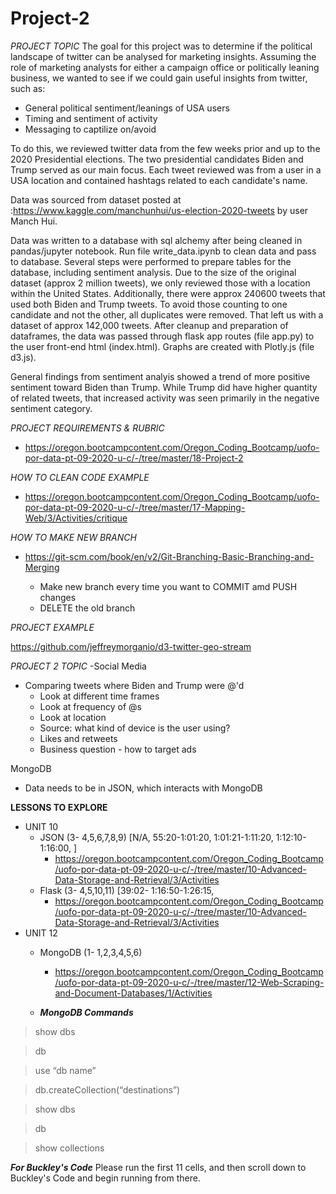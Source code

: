# Project-2

*PROJECT TOPIC*
The goal for this project was to determine if the political landscape of twitter can be analysed for marketing insights. Assuming the role of marketing analysts for either a campaign office or politically leaning business, we wanted to see if we could gain useful insights from twitter, such as:

- General political sentiment/leanings of USA users
- Timing and sentiment of activity
- Messaging to captilize on/avoid

To do this, we reviewed twitter data from the few weeks prior and up to the 2020 Presidential elections. The two presidential candidates Biden and Trump served as our main focus. Each tweet reviewed was from a user in a USA location and contained hashtags related to each candidate's name. 

Data was sourced from dataset posted at :https://www.kaggle.com/manchunhui/us-election-2020-tweets
by user Manch Hui.

Data was written to a database with sql alchemy after being cleaned in pandas/jupyter notebook. Run file write_data.ipynb to clean data and pass to database. Several steps were performed to prepare tables for the database, including sentiment analysis. Due to the size of the original dataset (approx 2 million tweets), we only reviewed those with a location within the United States. Additionally, there were approx 240600 tweets that used both Biden and Trump tweets. To avoid those counting to one candidate and not the other, all duplicates were removed. That left us with a dataset of approx 142,000 tweets. After cleanup and preparation of dataframes, the data was passed through flask app routes (file app.py) to the user front-end html (index.html). Graphs are created with Plotly.js (file d3.js). 

General findings from sentiment analyis showed a trend of more positive sentiment toward Biden than Trump. While Trump did have higher quantity of related tweets, that increased activity was seen primarily in the negative sentiment category. 


*PROJECT REQUIREMENTS & RUBRIC*
- https://oregon.bootcampcontent.com/Oregon_Coding_Bootcamp/uofo-por-data-pt-09-2020-u-c/-/tree/master/18-Project-2

*HOW TO CLEAN CODE EXAMPLE*
- https://oregon.bootcampcontent.com/Oregon_Coding_Bootcamp/uofo-por-data-pt-09-2020-u-c/-/tree/master/17-Mapping-Web/3/Activities/critique

*HOW TO MAKE NEW BRANCH*
- https://git-scm.com/book/en/v2/Git-Branching-Basic-Branching-and-Merging
  
   - Make new branch every time you want to COMMIT amd PUSH changes
   - DELETE the old branch
    
*PROJECT EXAMPLE*

https://github.com/jeffreymorganio/d3-twitter-geo-stream

*PROJECT 2 TOPIC*
-Social Media
  - Comparing tweets where Biden and Trump were @'d
    - Look at different time frames
    - Look at frequency of @s
    - Look at location
    - Source: what kind of device is the user using?
    - Likes and retweets
    - Business question - how to target ads
 
MongoDB
  - Data needs to be in JSON, which interacts with MongoDB
  
**LESSONS TO EXPLORE**
  - UNIT 10
    - JSON (3- 4,5,6,7,8,9) [N/A, 55:20-1:01:20, 1:01:21-1:11:20, 1:12:10-1:16:00, ]
      - https://oregon.bootcampcontent.com/Oregon_Coding_Bootcamp/uofo-por-data-pt-09-2020-u-c/-/tree/master/10-Advanced-Data-Storage-and-Retrieval/3/Activities
    - Flask (3- 4,5,10,11) [39:02-    1:16:50-1:26:15,
      - https://oregon.bootcampcontent.com/Oregon_Coding_Bootcamp/uofo-por-data-pt-09-2020-u-c/-/tree/master/10-Advanced-Data-Storage-and-Retrieval/3/Activities
  - UNIT 12 
    - MongoDB (1- 1,2,3,4,5,6)
      - https://oregon.bootcampcontent.com/Oregon_Coding_Bootcamp/uofo-por-data-pt-09-2020-u-c/-/tree/master/12-Web-Scraping-and-Document-Databases/1/Activities
      
    - ***MongoDB Commands***

> show dbs

> db

> use “db name”

> db.createCollection(“destinations”)

> show dbs	

> db

> show collections

>

***For Buckley's Code***
Please run the first 11 cells, and then scroll down to Buckley's Code and begin running from there.
   
   
    

